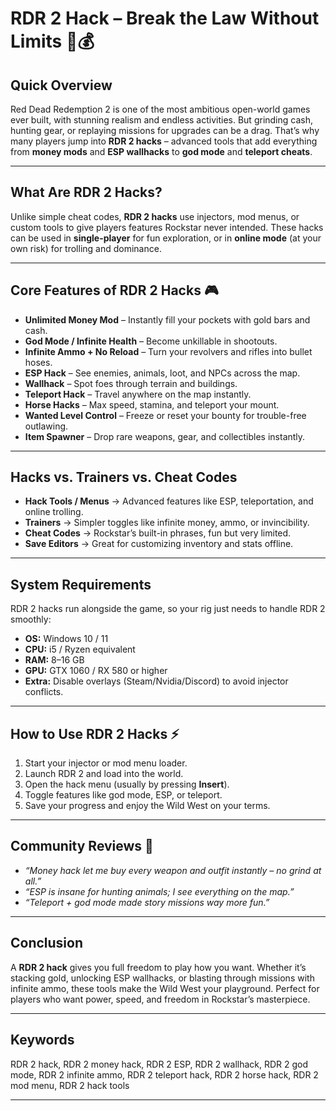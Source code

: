 # RDR 2 Hack – Break the Law Without Limits 🤠💰

## Quick Overview

Red Dead Redemption 2 is one of the most ambitious open-world games ever built, with stunning realism and endless activities. But grinding cash, hunting gear, or replaying missions for upgrades can be a drag. That’s why many players jump into **RDR 2 hacks** – advanced tools that add everything from **money mods** and **ESP wallhacks** to **god mode** and **teleport cheats**.


---

## What Are RDR 2 Hacks?

Unlike simple cheat codes, **RDR 2 hacks** use injectors, mod menus, or custom tools to give players features Rockstar never intended. These hacks can be used in **single-player** for fun exploration, or in **online mode** (at your own risk) for trolling and dominance.

---

## Core Features of RDR 2 Hacks 🎮

* **Unlimited Money Mod** – Instantly fill your pockets with gold bars and cash.
* **God Mode / Infinite Health** – Become unkillable in shootouts.
* **Infinite Ammo + No Reload** – Turn your revolvers and rifles into bullet hoses.
* **ESP Hack** – See enemies, animals, loot, and NPCs across the map.
* **Wallhack** – Spot foes through terrain and buildings.
* **Teleport Hack** – Travel anywhere on the map instantly.
* **Horse Hacks** – Max speed, stamina, and teleport your mount.
* **Wanted Level Control** – Freeze or reset your bounty for trouble-free outlawing.
* **Item Spawner** – Drop rare weapons, gear, and collectibles instantly.

---

## Hacks vs. Trainers vs. Cheat Codes

* **Hack Tools / Menus** → Advanced features like ESP, teleportation, and online trolling.
* **Trainers** → Simpler toggles like infinite money, ammo, or invincibility.
* **Cheat Codes** → Rockstar’s built-in phrases, fun but very limited.
* **Save Editors** → Great for customizing inventory and stats offline.

---

## System Requirements

RDR 2 hacks run alongside the game, so your rig just needs to handle RDR 2 smoothly:

* **OS:** Windows 10 / 11
* **CPU:** i5 / Ryzen equivalent
* **RAM:** 8–16 GB
* **GPU:** GTX 1060 / RX 580 or higher
* **Extra:** Disable overlays (Steam/Nvidia/Discord) to avoid injector conflicts.

---

## How to Use RDR 2 Hacks ⚡

1. Start your injector or mod menu loader.
2. Launch RDR 2 and load into the world.
3. Open the hack menu (usually by pressing **Insert**).
4. Toggle features like god mode, ESP, or teleport.
5. Save your progress and enjoy the Wild West on your terms.

---

## Community Reviews 💬

* *“Money hack let me buy every weapon and outfit instantly – no grind at all.”*
* *“ESP is insane for hunting animals; I see everything on the map.”*
* *“Teleport + god mode made story missions way more fun.”*

---

## Conclusion

A **RDR 2 hack** gives you full freedom to play how you want. Whether it’s stacking gold, unlocking ESP wallhacks, or blasting through missions with infinite ammo, these tools make the Wild West your playground. Perfect for players who want power, speed, and freedom in Rockstar’s masterpiece.

---

## Keywords

RDR 2 hack, RDR 2 money hack, RDR 2 ESP, RDR 2 wallhack, RDR 2 god mode, RDR 2 infinite ammo, RDR 2 teleport hack, RDR 2 horse hack, RDR 2 mod menu, RDR 2 hack tools

---
